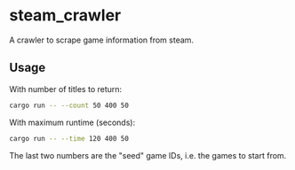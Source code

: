 # steam_crawler

A crawler to scrape game information from steam.

## Usage

With number of titles to return:

```sh
cargo run -- --count 50 400 50
```

With maximum runtime (seconds):

```sh
cargo run -- --time 120 400 50
```

The last two numbers are the "seed" game IDs, i.e. the games to start from.